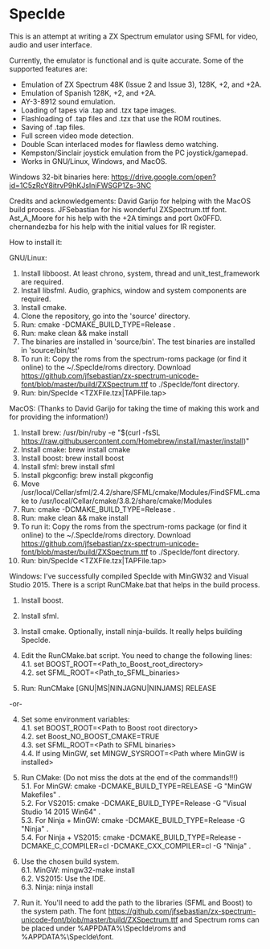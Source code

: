 # SpecIde

This is an attempt at writing a ZX Spectrum emulator using SFML for video, audio and user interface.

Currently, the emulator is functional and is quite accurate. Some of the supported features are:

- Emulation of ZX Spectrum 48K (Issue 2 and Issue 3), 128K, +2, and +2A.
- Emulation of Spanish 128K, +2, and +2A.
- AY-3-8912 sound emulation.
- Loading of tapes via .tap and .tzx tape images.
- Flashloading of .tap files and .tzx that use the ROM routines.
- Saving of .tap files.
- Full screen video mode detection.
- Double Scan interlaced modes for flawless demo watching.
- Kempston/Sinclair joystick emulation from the PC joystick/gamepad.
- Works in GNU/Linux, Windows, and MacOS.

Windows 32-bit binaries here: https://drive.google.com/open?id=1C5zRcY8itrvP9hKJsIniFWSGP1Zs-3NC

Credits and acknowledgements:
David Garijo for helping with the MacOS build process.
JFSebastian for his wonderful ZXSpectrum.ttf font.
Ast_A_Moore for his help with the +2A timings and port 0x0FFD.
chernandezba for his help with the initial values for IR register.

How to install it:

GNU/Linux:
1. Install libboost. At least chrono, system, thread and unit_test_framework are required.
2. Install libsfml. Audio, graphics, window and system components are required.
3. Install cmake.
4. Clone the repository, go into the 'source' directory.
5. Run: cmake -DCMAKE_BUILD_TYPE=Release .
6. Run: make clean && make install
7. The binaries are installed in 'source/bin'. The test binaries are installed in 'source/bin/tst'
8. To run it: Copy the roms from the spectrum-roms package (or find it online)
   to the ~/.SpecIde/roms directory. Download https://github.com/jfsebastian/zx-spectrum-unicode-font/blob/master/build/ZXSpectrum.ttf to ./SpecIde/font directory.
9. Run: bin/SpecIde \<TZXFile.tzx|TAPFile.tap\>

MacOS: (Thanks to David Garijo for taking the time of making this work and for providing the information!)
1. Install brew: /usr/bin/ruby -e "$(curl -fsSL https://raw.githubusercontent.com/Homebrew/install/master/install)"
2. Install cmake: brew install cmake
3. Install boost: brew install boost
4. Install sfml: brew install sfml
5. Install pkgconfig: brew install pkgconfig
6. Move /usr/local/Cellar/sfml/2.4.2/share/SFML/cmake/Modules/FindSFML.cmake 
   to /usr/local/Cellar/cmake/3.8.2/share/cmake/Modules
7. Run: cmake -DCMAKE_BUILD_TYPE=Release .
8. Run: make clean && make install
8. To run it: Copy the roms from the spectrum-roms package (or find it online)
   to the ~/.SpecIde/roms directory. Download https://github.com/jfsebastian/zx-spectrum-unicode-font/blob/master/build/ZXSpectrum.ttf to ./SpecIde/font directory.
10. Run: bin/SpecIde \<TZXFile.tzx|TAPFile.tap\>

Windows:
I've successfully compiled SpecIde with MinGW32 and Visual Studio 2015. There is a script RunCMake.bat that helps
in the build process.

1. Install boost.
2. Install sfml.
3. Install cmake. Optionally, install ninja-builds. It really helps building SpecIde.

4. Edit the RunCMake.bat script. You need to change the following lines:<br>
   4.1. set BOOST_ROOT=\<Path_to_Boost_root_directory\><br>
   4.2. set SFML_ROOT=\<Path_to_SFML_binaries\><br>
5. Run: RunCMake \[GNU|MS|NINJAGNU|NINJAMS\] RELEASE

-or-

4. Set some environment variables:<br>
   4.1. set BOOST_ROOT=\<Path to Boost root directory\><br>
   4.2. set Boost_NO_BOOST_CMAKE=TRUE<br>
   4.3. set SFML_ROOT=\<Path to SFML binaries\><br>
   4.4. If using MinGW, set MINGW_SYSROOT=\<Path where MinGW is installed\><br>
   
5. Run CMake: (Do not miss the dots at the end of the commands!!!)<br>
   5.1. For MinGW: cmake -DCMAKE_BUILD_TYPE=RELEASE -G "MinGW Makefiles" .<br>
   5.2. For VS2015: cmake -DCMAKE_BUILD_TYPE=Release -G "Visual Studio 14 2015 Win64" .<br>
   5.3. For Ninja + MinGW: cmake -DCMAKE_BUILD_TYPE=Release -G "Ninja" .<br>
   5.4. For Ninja + VS2015: cmake -DCMAKE_BUILD_TYPE=Release -DCMAKE_C_COMPILER=cl -DCMAKE_CXX_COMPILER=cl -G "Ninja" .<br>
  
6. Use the chosen build system.<br>
   6.1. MinGW: mingw32-make install<br>
   6.2. VS2015: Use the IDE.<br>
   6.3. Ninja: ninja install<br>
  
7. Run it. You'll need to add the path to the libraries (SFML and Boost) to the system path. The font https://github.com/jfsebastian/zx-spectrum-unicode-font/blob/master/build/ZXSpectrum.ttf and Spectrum roms can be placed under %APPDATA%\SpecIde\roms and %APPDATA%\SpecIde\font.
